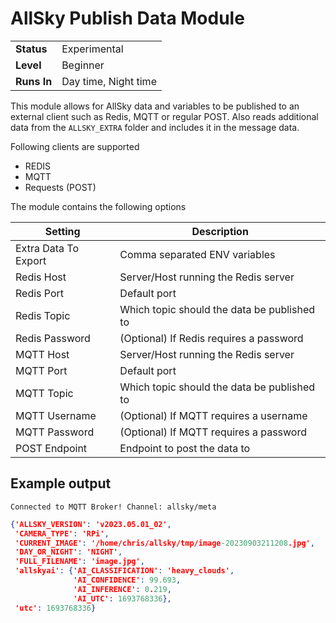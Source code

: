 # AllSky Publish Data Module

|             |                      |
|-------------|----------------------|
| **Status**  | Experimental         |
| **Level**   | Beginner             |
| **Runs In** | Day time, Night time |

This module allows for AllSky data and variables to be published to an external client such as Redis, MQTT or regular
POST. Also reads additional data from the `ALLSKY_EXTRA` folder and includes it in the message data.

Following clients are supported

- REDIS
- MQTT
- Requests (POST)

The module contains the following options

| Setting              | Description                                 |
|----------------------|---------------------------------------------|
| Extra Data To Export | Comma separated ENV variables               |
| Redis Host           | Server/Host running the Redis server        |
| Redis Port           | Default port                                |
| Redis Topic          | Which topic should the data be published to |
| Redis Password       | (Optional) If Redis requires a password     |
| MQTT Host            | Server/Host running the Redis server        |
| MQTT Port            | Default port                                |
| MQTT Topic           | Which topic should the data be published to |
| MQTT Username        | (Optional) If MQTT requires a username      |
| MQTT Password        | (Optional) If MQTT requires a password      |
| POST Endpoint        | Endpoint to post the data to                |

## Example output
`Connected to MQTT Broker!
Channel: allsky/meta
`

```json
{'ALLSKY_VERSION': 'v2023.05.01_02',
 'CAMERA_TYPE': 'RPi',
 'CURRENT_IMAGE': '/home/chris/allsky/tmp/image-20230903211208.jpg',
 'DAY_OR_NIGHT': 'NIGHT',
 'FULL_FILENAME': 'image.jpg',
 'allskyai': {'AI_CLASSIFICATION': 'heavy_clouds',
              'AI_CONFIDENCE': 99.693,
              'AI_INFERENCE': 0.219,
              'AI_UTC': 1693768336},
 'utc': 1693768336}
```


